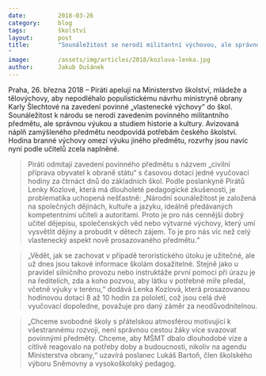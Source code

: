 ```yaml
---
date:         2018-03-26
category:     blog
tags:         školství
layout:       post
title:        "Sounáležitost se nerodí militantní výchovou, ale správnou výukou historie a kultury, říkají Piráti
"
image:        /assets/img/articles/2018/kozlova-lenka.jpg
author:       Jakub Dušánek
---
```


 
Praha, 26. března 2018 – Piráti apelují na Ministerstvo školství, mládeže a tělovýchovy, aby nepodléhalo populistickému návrhu ministryně obrany Karly Šlechtové na zavedení povinné „vlastenecké výchovy“ do škol. Sounáležitost k národu se nerodí zavedením povinného militantního předmětu, ale správnou výukou a studiem historie a kultury. Avizovaná náplň zamýšleného předmětu neodpovídá potřebám českého školství. Hodina branné výchovy omezí výuku jiného předmětu, rozvrhy jsou navíc nyní podle učitelů zcela naplněné. 
 
> Piráti odmítají zavedení povinného předmětu s názvem „civilní příprava obyvatel k obraně státu“ s časovou dotací jedné vyučovací hodiny za čtrnáct dnů do základních škol. Podle poslankyně Pirátů Lenky Kozlové, která má dlouholeté pedagogické zkušenosti, je problematika uchopená nešťastně: „Národní sounáležitost je založená na společných dějinách, kultuře a jazyku, ideálně předávaných kompetentními učiteli a autoritami. Proto je pro nás cennější dobrý učitel dějepisu, společenských věd nebo výtvarné výchovy, který umí vysvětlit dějiny a probudit v dětech zájem. To je pro nás víc než celý vlastenecký aspekt nově prosazovaného předmětu.“
 
> „Vědět, jak se zachovat v případě teroristického útoku je užitečné, ale už dnes jsou takové informace školám dosažitelné. Stejně jako u pravidel silničního provozu nebo instruktáže první pomoci při úrazu je na ředitelích, zda a koho pozvou, aby látku v potřebné míře předal, včetně výuky v terénu,“ dodává Lenka Kozlová, která prosazovanou hodinovou dotaci 8 až 10 hodin za pololetí, což jsou celá dvě vyučovací dopoledne, považuje pro daný záměr za neodůvodnitelnou. 

> „Chceme svobodné školy s přátelskou atmosférou motivující k všestrannému rozvoji, není správnou cestou žáky více svazovat povinnými předměty. Chceme, aby MŠMT dbalo dlouhodobé vize a citlivě reagovalo na potřeby doby a budoucnosti, nikoliv na agendu Ministerstva obrany,“ uzavírá poslanec Lukáš Bartoň, člen školského výboru Sněmovny a vysokoškolský pedagog.

